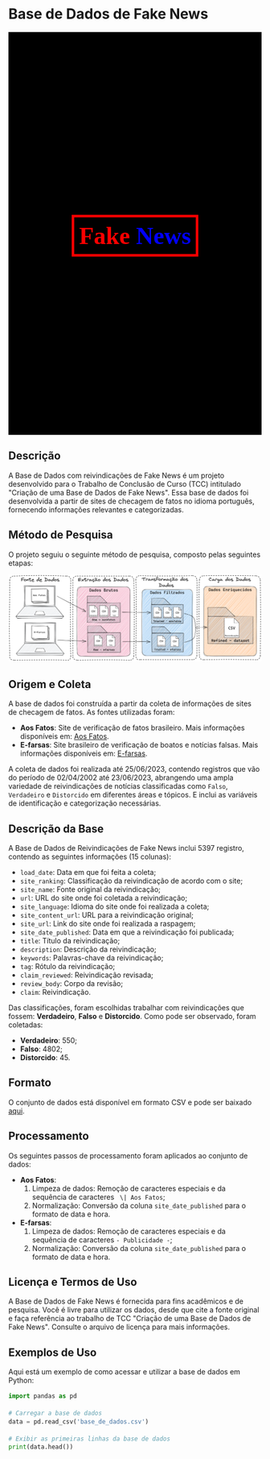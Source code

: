 # Base de Dados de Fake News

<div style="background-color: black; display: flex; justify-content: center; align-items: center; height: 20vh;">
    <h1 style="margin-top: 28px;">
        <span style="border: 5px solid red; padding: 10px; font-size: 48px; color: red; font-family: 'Brush Script MT', cursive; transform:">
            <strong>Fake</strong> <span style="color: blue;">News</span>
        </span>
    </h1>
</div>

## Descrição 

A Base de Dados com reivindicações de Fake News é um projeto desenvolvido para o Trabalho de Conclusão de Curso (TCC) intitulado "Criação de uma Base de Dados de Fake News". Essa base de dados foi desenvolvida a partir de sites de checagem de fatos no idioma português, fornecendo informações relevantes e categorizadas. 

## Método de Pesquisa

O projeto seguiu o seguinte método de pesquisa, composto pelas seguintes etapas:

![Metodo do Projeto](metodologia_claro.png)


## Origem e Coleta

A base de dados foi construída a partir da coleta de informações de sites de checagem de fatos. As fontes utilizadas foram:

- **Aos Fatos**: Site de verificação de fatos brasileiro. Mais informações disponíveis em: [Aos Fatos](https://www.aosfatos.org/quem-somos/).
- **E-farsas**: Site brasileiro de verificação de boatos e notícias falsas. Mais informações disponíveis em: [E-farsas](https://www.e-farsas.com/sobre/).

A coleta de dados foi realizada até 25/06/2023, contendo registros que vão do período de 02/04/2002 até 23/06/2023, abrangendo uma ampla variedade de reivindicações de notícias classificadas como `Falso`, `Verdadeiro` e `Distorcido` em diferentes áreas e tópicos. E inclui as variáveis de identificação e categorização necessárias.

## Descrição da Base

A Base de Dados de Reivindicações de Fake News inclui 5397 registro, contendo as seguintes informações (15 colunas):

- `load_date`: Data em que foi feita a coleta;
- `site_ranking`: Classificação da reivindicação de acordo com o site;
- `site_name`: Fonte original da reivindicação;
- `url`: URL do site onde foi coletada a reivindicação;
- `site_language`: Idioma do site onde foi realizada a coleta;
- `site_content_url`: URL para a reivindicação original;
- `site_url`: Link do site onde foi realizada a raspagem;
- `site_date_published`: Data em que a reivindicação foi publicada;
- `title`: Título da reivindicação;
- `description`: Descrição da reivindicação;
- `keywords`: Palavras-chave da reivindicação;
- `tag`: Rótulo da reivindicação;
- `claim_reviewed`: Reivindicação revisada;
- `review_body`: Corpo da revisão;
- `claim`: Reivindicação.

Das classificações, foram escolhidas trabalhar com reivindicações que fossem: **Verdadeiro**, **Falso** e **Distorcido**. Como pode ser observado, foram coletadas:

- **Verdadeiro**: 550;
- **Falso**: 4802;
- **Distorcido**: 45.


## Formato

O conjunto de dados está disponível em formato CSV e pode ser baixado [aqui](dados/filtrados/refined_dataset/dataset.csv).

## Processamento

Os seguintes passos de processamento foram aplicados ao conjunto de dados:

- **Aos Fatos**:
  1. Limpeza de dados: Remoção de caracteres especiais e da sequência de caracteres ` \| Aos Fatos`;
  2. Normalização: Conversão da coluna `site_date_published` para o formato de data e hora.
- **E-farsas**:
  1. Limpeza de dados: Remoção de caracteres especiais e da sequência de caracteres `- Publicidade -`;
  2. Normalização: Conversão da coluna `site_date_published` para o formato de data e hora.

## Licença e Termos de Uso

A Base de Dados de Fake News é fornecida para fins acadêmicos e de pesquisa. Você é livre para utilizar os dados, desde que cite a fonte original e faça referência ao trabalho de TCC "Criação de uma Base de Dados de Fake News". Consulte o arquivo de licença para mais informações.

## Exemplos de Uso

Aqui está um exemplo de como acessar e utilizar a base de dados em Python:

```python
import pandas as pd

# Carregar a base de dados
data = pd.read_csv('base_de_dados.csv')

# Exibir as primeiras linhas da base de dados
print(data.head())
